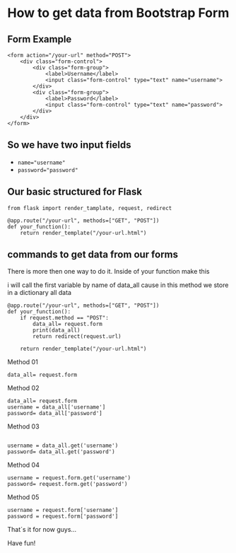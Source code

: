 # How to get data from Bootstrap Form

## Form Example

```
<form action="/your-url" method="POST">
    <div class="form-control">
        <div class="form-group">
            <label>Username</label>
            <input class="form-control" type="text" name="username">
        </div>
        <div class="form-group">
            <label>Password</label>
            <input class="form-control" type="text" name="password">
        </div>
    </div>
</form>
```

## So we have two input fields
- ```name="username"```
- ```password="password"```

## Our basic structured for Flask

```
from flask import render_tamplate, request, redirect

@app.route("/your-url", methods=["GET", "POST"])
def your_function():
    return render_template("/your-url.html")
```


## commands to get data from our forms
There is more then one way to do it.
Inside of your function make this

i will call the first variable by name of data_all cause in this method we store in a dictionary all data
```
@app.route("/your-url", methods=["GET", "POST"])
def your_function():
    if request.method == "POST":
        data_all= request.form
        print(data_all)
        return redirect(request.url)

    return render_template("/your-url.html")
```


Method 01
```
data_all= request.form
```

Method 02
```
data_all= request.form
username = data_all['username']
password= data_all['password']
```

Method 03
```

username = data_all.get('username')
password= data_all.get('password')
```

Method 04
```
username = request.form.get('username')
password= request.form.get('password')
```


Method 05
```
username = request.form['username']
password = request.form['password']

```

That´s it for now guys...

Have fun!